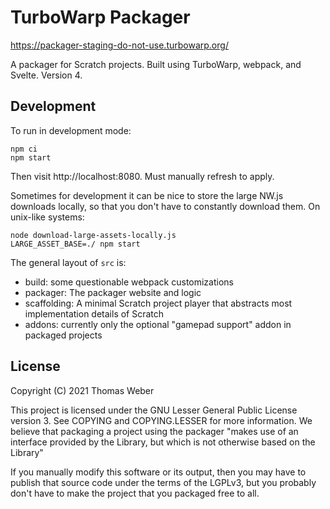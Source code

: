 # TurboWarp Packager

https://packager-staging-do-not-use.turbowarp.org/

A packager for Scratch projects. Built using TurboWarp, webpack, and Svelte. Version 4.

## Development

To run in development mode:

```
npm ci
npm start
```

Then visit http://localhost:8080. Must manually refresh to apply.

Sometimes for development it can be nice to store the large NW.js downloads locally, so that you don't have to constantly download them. On unix-like systems:

```
node download-large-assets-locally.js
LARGE_ASSET_BASE=./ npm start
```

The general layout of `src` is:

 - build: some questionable webpack customizations
 - packager: The packager website and logic
 - scaffolding: A minimal Scratch project player that abstracts most implementation details of Scratch
 - addons: currently only the optional "gamepad support" addon in packaged projects

## License

Copyright (C) 2021 Thomas Weber

This project is licensed under the GNU Lesser General Public License version 3. See COPYING and COPYING.LESSER for more information. We believe that packaging a project using the packager "makes use of an interface provided by the Library, but which is not otherwise based on the Library"

If you manually modify this software or its output, then you may have to publish that source code under the terms of the LGPLv3, but you probably don't have to make the project that you packaged free to all.
